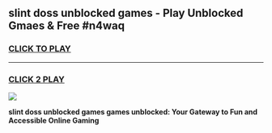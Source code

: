 
## slint doss unblocked games - Play Unblocked Gmaes & Free #n4waq
<h3>
<a href="https://news.freeplayer.one?title=slint_doss_unblocked_games&ref=03M">CLICK TO PLAY</a></h3>
<hr>

<h3>
<a href="https://news.freeplayer.one?title=slint_doss_unblocked_games&ref=03M">CLICK 2 PLAY</a>
  
</h3>

<a href="https://news.freeplayer.one?title=slint_doss_unblocked_games&ref=03M"><img src="https://clearcache.store/games.png"></a>


**slint doss unblocked games games unblocked: Your Gateway to Fun and Accessible Online Gaming**
